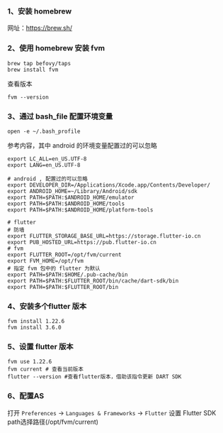 ### 1、安装 homebrew
网址：https://brew.sh/
### 2、使用 homebrew 安装 fvm
```shell
brew tap befovy/taps
brew install fvm
```
查看版本
```shell
fvm --version 
```
### 3、通过 bash_file 配置环境变量
```shell
open -e ~/.bash_profile
```
参考内容，其中 android 的环境变量配置过的可以忽略
```shell
export LC_ALL=en_US.UTF-8
export LANG=en_US.UTF-8

# android , 配置过的可以忽略
export DEVELOPER_DIR=/Applications/Xcode.app/Contents/Developer/
export ANDROID_HOME=~/Library/Android/sdk
export PATH=$PATH:$ANDROID_HOME/emulator
export PATH=$PATH:$ANDROID_HOME/tools
export PATH=$PATH:$ANDROID_HOME/platform-tools

# flutter
# 防墙
export FLUTTER_STORAGE_BASE_URL=https://storage.flutter-io.cn
export PUB_HOSTED_URL=https://pub.flutter-io.cn
# fvm 
export FLUTTER_ROOT=/opt/fvm/current
export FVM_HOME=/opt/fvm
# 指定 fvm 包中的 flutter 为默认
export PATH=$PATH:$HOME/.pub-cache/bin
export PATH=$PATH:$FLUTTER_ROOT/bin/cache/dart-sdk/bin
export PATH=$PATH:$FLUTTER_ROOT/bin
```
### 4、安装多个flutter 版本
```shell
fvm install 1.22.6
fvm install 3.6.0
```
### 5、设置 flutter 版本
```shell
fvm use 1.22.6
fvm current # 查看当前版本
flutter --version #查看flutter版本，借助该指令更新 DART SDK
```
### 6、配置AS
打开 `Preferences` → `Languages & Frameworks` → `Flutter` 
设置 Flutter SDK path选择路径(/opt/fvm/current)




